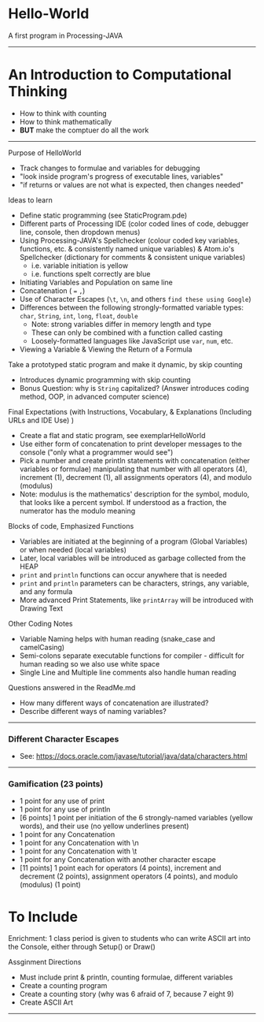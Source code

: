 # Hello-World
A first program in Processing-JAVA

---

# An Introduction to Computational Thinking
- How to think with counting
- How to think mathematically
- **BUT** make the comptuer do all the work

---

Purpose of HelloWorld
- Track changes to formulae and variables for debugging
- "look inside program's progress of executable lines, variables"
- "if returns or values are not what is expected, then changes needed"

Ideas to learn
- Define static programming (see StaticProgram.pde)
- Different parts of Processing IDE (color coded lines of code, debugger line, console, then dropdown menus)
- Using Processing-JAVA's Spellchecker (colour coded key variables, functions, etc. & consistently named unique variables) & Atom.io's Spellchecker (dictionary for comments & consistent unique variables)
  - i.e. variable initiation is yellow
  - i.e. functions spelt correctly are blue
- Initiating Variables and Population on same line
- Concatenation ( ```=``` ```,```)
- Use of Character Escapes (```\t```, ```\n```, and others ```find these using Google```)
- Differences between the following strongly-formatted variable types: `char`, `String`, `int`, `long`, `float`, `double`
  - Note: strong variables differ in memory length and type
  - These can only be combined with a function called casting
  - Loosely-formatted languages like JavaScript use `var`, `num`, etc.
- Viewing a Variable & Viewing the Return of a Formula

Take a prototyped static program and make it dynamic, by skip counting
- Introduces dynamic programming with skip counting
- Bonus Question: why is `String` capitalized? (Answer introduces coding method, OOP, in advanced computer science)

Final Expectations (with Instructions, Vocabulary, & Explanations (Including URLs and IDE Use) )
- Create a flat and static program, see exemplarHelloWorld
- Use either form of concatenation to print developer messages to the console ("only what a programmer would see")
- Pick a number and create println statements with concatenation (either variables or formulae) manipulating that number with all operators (4), increment (1), decrement (1), all assignments operators (4), and modulo (modulus)
- Note: modulus is the mathematics' description for the symbol, modulo, that looks like a percent symbol. If understood as a fraction, the numerator has the modulo meaning

Blocks of code, Emphasized Functions
- Variables are initiated at the beginning of a program (Global Variables) or when needed (local variables)
- Later, local variables will be introduced as garbage collected from the HEAP
- `print` and `println` functions can occur anywhere that is needed
- `print` and `println` parameters can be characters, strings, any variable, and any formula
- More advanced Print Statements, like `printArray` will be introduced with Drawing Text

Other Coding Notes
- Variable Naming helps with human reading (snake_case and camelCasing)
- Semi-colons separate executable functions for compiler - difficult for human reading so we also use white space
- Single Line and Multiple line comments also handle human reading

Questions answered in the ReadMe.md
- How many different ways of concatenation are illustrated?
- Describe different ways of naming variables?

---

### Different Character Escapes
- See: https://docs.oracle.com/javase/tutorial/java/data/characters.html

---

### Gamification (23 points)
- 1 point for any use of print
- 1 point for any use of println
- [6 points] 1 point per initiation of the 6 strongly-named variables (yellow words), and their use (no yellow underlines present)
- 1 point for any Concatenation
- 1 point for any Concatenation with \n
- 1 point for any Concatenation with \t
- 1 point for any Concatenation with another character escape
- [11 points] 1 point each for operators (4 points), increment and decrement (2 points), assignment operators (4 points), and modulo (modulus) (1 point)

# To Include

Enrichment: 1 class period is given to students who can write ASCII art into the Console, either through Setup() or Draw()

Assginment Directions
- Must include print & println, counting formulae, different variables
- Create a counting program
- Create a counting story (why was 6 afraid of 7, because 7 eight 9)
- Create ASCII Art

---
